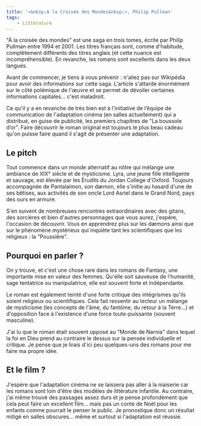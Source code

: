 ```yaml
---
title: '«&nbsp;A la Croisée des Mondes&nbsp;», Philip Pullman'
tags:
    - Littérature
---
```


"À la croisée des mondes" est une saga en trois tomes, écrite par Philip Pullman
entre 1994 et 2001. Les titres français sont, comme d'habitude, complètement
différents des titres anglais (et cette nuance est incompréhensible). En
revanche, les romans sont excellents dans les deux langues.

<!-- more -->

Avant de commencer, je tiens à vous prévenir&nbsp;: n'allez pas sur Wikipédia
pour avoir des informations sur cette saga. L'article s'attarde énormément sur
le côté polémique de l'œuvre et se permet de dévoiler certaines informations
capitales… c'est maladroit.

Ce qu'il y a en revanche de très bien est à l'initiative de l’équipe de
communication de l'adaptation cinéma (en salles actuellement) qui a distribué,
en guise de publicité, les premiers chapitres de "La boussole d’or". Faire
découvrir le roman original est toujours le plus beau cadeau qu'on puisse faire
quand il s'agit de présenter une adaptation.

## Le pitch

Tout commence dans un monde alternatif au nôtre qui mélange une ambiance de XIX°
siècle et de mysticisme. Lyra, une jeune fille intelligente et sauvage, est
élevée par les Érudits du Jordan College d'Oxford. Toujours accompagnée de
Pantalaimon, son dæmon, elle s'initie au hasard d'une de ses bêtises, aux
activités de son oncle Lord Asriel dans le Grand Nord, pays des ours en armure.

S'en suivent de nombreuses rencontres extraordinaires avec des gitans, des
sorcières et bien d'autres personnages que vous aurez, j'espère, l'occasion de
découvrir. Vous en apprendrez plus sur les dæmons ainsi que sur le phénomène
mystérieux qui inquiète tant les scientifiques que les religieux&nbsp;: la
"Poussière".

## Pourquoi en parler&nbsp;?

On y trouve, et c'est une chose rare dans les romans de Fantasy, une importante
mise en valeur des femmes. Qu'elle soit sauveuse de l'humanité, sage tentatrice
ou manipulatrice, elle est souvent forte et indépendante.

Le roman est également teinté d'une forte critique des intégrismes qu'ils soient
religieux ou scientifiques. Cela fait ressentir au lecteur un mélange de
mysticisme (les concepts de l'âme, du fantôme, du retour à la Terre…) et
d'opposition face à l'existence d'une force toute-puissante (souvent masculine).

J'ai lu que le roman était souvent opposé au "Monde de Narnia" dans lequel la
foi en Dieu prend au contraire le dessus sur la pensée individuelle et critique.
Je pense que je lirais d'ici peu quelques-uns des romans pour me faire ma propre
idée.

## Et le film&nbsp;?

J'espère que l'adaptation cinéma ne se laissera pas aller à la niaiserie car les
romans sont loin d'être des modèles de littérature infantile. Au contraire, j'ai
même trouvé des passages assez durs et je pense profondément que cela peut faire
un excellent film… mais pas un conte de Noël pour les enfants comme pourrait le
penser le public. Je pronostique donc un résultat mitigé en salles obscures…
même et surtout si l'adaptation est réussie.
